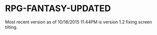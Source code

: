 # RPG-FANTASY-UPDATED
Most recent version as of 10/18/2015 11:44PM is version 1.2 fixing screen tilting.
